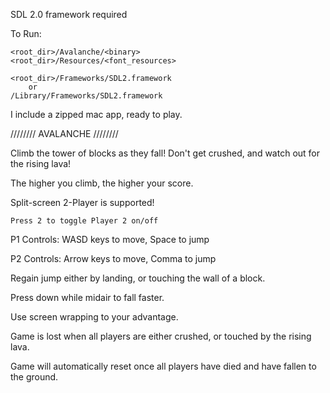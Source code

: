 SDL 2.0 framework required

To Run:

	<root_dir>/Avalanche/<binary>
	<root_dir>/Resources/<font_resources>
	
	<root_dir>/Frameworks/SDL2.framework
		or
	/Library/Frameworks/SDL2.framework

I include a zipped mac app, ready to play.

//////// AVALANCHE ////////

Climb the tower of blocks as they fall!
Don't get crushed, and watch out for the rising lava!

The higher you climb, the higher your score.

Split-screen 2-Player is supported!

	Press 2 to toggle Player 2 on/off

P1 Controls: WASD  keys to move, Space to jump

P2 Controls: Arrow keys to move, Comma to jump

Regain jump either by landing, or touching the wall of a block.

Press down while midair to fall faster.

Use screen wrapping to your advantage.

Game is lost when all players are either crushed, 
 or touched by the rising lava. 

Game will automatically reset once all players have died and
 have fallen to the ground.

